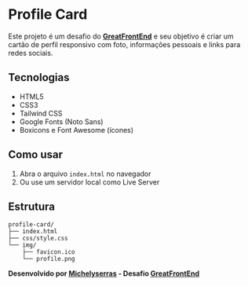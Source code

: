 # Profile Card

Este projeto é um desafio do **[GreatFrontEnd](https://www.greatfrontend.com/projects)** e seu objetivo é criar um cartão de perfil responsivo com foto, informações pessoais e links para redes sociais.

## Tecnologias

- HTML5
- CSS3
- Tailwind CSS
- Google Fonts (Noto Sans)
- Boxicons e Font Awesome (ícones)

## Como usar

1. Abra o arquivo `index.html` no navegador
2. Ou use um servidor local como Live Server

## Estrutura

```
profile-card/
├── index.html
├── css/style.css
└── img/
    ├── favicon.ico
    └── profile.png
```

**Desenvolvido por [Michelyserras](https://www.greatfrontend.com/u/michelySerras) - Desafio [GreatFrontEnd](https://www.greatfrontend.com/projects/challenges/profile-card)**